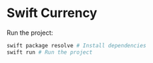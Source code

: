 # Swift Currency

Run the project:

```sh
swift package resolve # Install dependencies
swift run # Run the project
```
